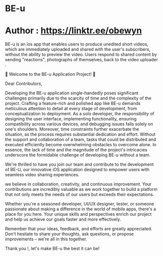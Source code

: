 # BE-u
# Author : https://linktr.ee/obewyn



BE-u is an ios app that enables users to produce unedited short videos, which are immediately uploaded and shared with the user's subscribers, without the ability to preview the video. Users respond to shared content by sending "reactions", photographs of themselves, back to the video uploader .

🎉 Welcome to the BE-u Application Project! 🚀

Dear Contributors,

Developing the BE-u application single-handedly poses significant challenges primarily due to the scarcity of time and the complexity of the project. Crafting a feature-rich and polished app like BE-u demands meticulous attention to detail at every stage of development, from conceptualization to deployment. As a solo developer, the responsibility of designing the user interface, implementing functionality, ensuring compatibility across various devices, and debugging issues falls solely on one's shoulders. Moreover, time constraints further exacerbate the situation, as the process requires substantial dedication and effort. Without the support and collaboration of a team, tasks that could be distributed and executed efficiently become overwhelming obstacles to overcome alone. In essence, the lack of time and the magnitude of the project's intricacies underscore the formidable challenge of developing BE-u without a team.

We're thrilled to have you join our team and contribute to the development of BE-U, our innovative iOS application designed to empower users with seamless video sharing experiences.

 we believe in collaboration, creativity, and continuous improvement. Your contributions are incredibly valuable as we work together to build a platform that not only meets the needs of our users but exceeds their expectations.

Whether you're a seasoned developer, UI/UX designer, tester, or someone passionate about making a difference in the world of mobile apps, there's a place for you here. Your unique skills and perspectives enrich our project and help us achieve our goals faster and more effectively.

Remember that your ideas, feedback, and efforts are greatly appreciated. Don't hesitate to share your thoughts, ask questions, or propose improvements – we're all in this together.

Thank you !, let's make BE-u the best it can be!
